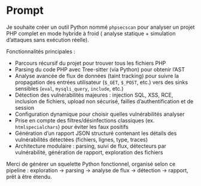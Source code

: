 # Prompt

Je souhaite créer un outil Python nommé `phpsecscan` pour analyser un projet PHP complet en mode hybride à froid (
analyse statique + simulation d’attaques sans exécution réelle).

Fonctionnalités principales :

* Parcours récursif du projet pour trouver tous les fichiers PHP
* Parsing du code PHP avec Tree-sitter (via Python) pour obtenir l’AST
* Analyse avancée de flux de données (taint tracking) pour suivre la propagation des entrées utilisateur (`$_GET`,
  `$_POST`, etc.) vers des sinks sensibles (`eval`, `mysqli_query`, `include`, etc.)
* Détection des vulnérabilités majeures : injection SQL, XSS, RCE, inclusion de fichiers, upload non sécurisé, failles
  d’authentification et de session
* Configuration dynamique pour choisir quelles vulnérabilités analyser
* Prise en compte des filtres/désinfections classiques (ex. `htmlspecialchars`) pour éviter les faux positifs
* Génération d’un rapport JSON structuré contenant les détails des vulnérabilités détectées (fichiers, lignes, type,
  traces)
* Architecture modulaire : parsing, suivi de flux, détecteurs par vulnérabilité, génération de rapport, exploration des
  fichiers

Merci de générer un squelette Python fonctionnel, organisé selon ce pipeline : exploration → parsing → analyse de flux →
détection → rapport, prêt à être étendu.
